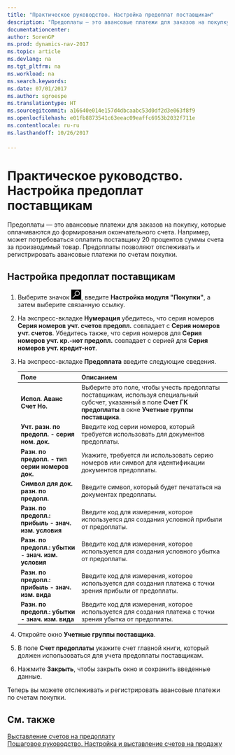 ```yaml
---
title: "Практическое руководство. Настройка предоплат поставщикам"
description: "Предоплаты — это авансовые платежи для заказов на покупку, которые оплачиваются до формирования окончательного счета. Например, может потребоваться оплатить поставщику 20 процентов суммы счета за производимый товар. Предоплаты позволяют отслеживать и регистрировать авансовые платежи по счетам покупки."
documentationcenter: 
author: SorenGP
ms.prod: dynamics-nav-2017
ms.topic: article
ms.devlang: na
ms.tgt_pltfrm: na
ms.workload: na
ms.search.keywords: 
ms.date: 07/01/2017
ms.author: sgroespe
ms.translationtype: HT
ms.sourcegitcommit: a16640e014e157d4dbcaabc53d0df2d3e063f8f9
ms.openlocfilehash: e01fb8873541c63eeac09eaffc6953b2032f711e
ms.contentlocale: ru-ru
ms.lasthandoff: 10/26/2017

---
```

# <a name="how-to-set-up-vendor-prepayments"></a>Практическое руководство. Настройка предоплат поставщикам
Предоплаты — это авансовые платежи для заказов на покупку, которые оплачиваются до формирования окончательного счета. Например, может потребоваться оплатить поставщику 20 процентов суммы счета за производимый товар. Предоплаты позволяют отслеживать и регистрировать авансовые платежи по счетам покупки.  

## <a name="to-set-up-vendor-prepayments"></a>Настройка предоплат поставщикам  

1.  Выберите значок ![Поиск страницы или отчета](../../media/ui-search/search_small.png "Значок поиска страницы или отчета"), введите **Настройка модуля "Покупки"**, а затем выберите связанную ссылку.  
2.  На экспресс-вкладке **Нумерация** убедитесь, что серия номеров **Серия номеров учт. счетов предопл.** совпадает с **Серия номеров учт. счетов**. Убедитесь также, что серия номеров для **Серия номеров учт. кр.-нот предопл.** совпадает с серией для **Серия номеров учт. кредит-нот**.  
3.  На экспресс-вкладке **Предоплата** введите следующие сведения.  

    |Поле|Описанием|  
    |---------------------------------|---------------------------------------|  
    |**Испол. Аванс Счет Но.**|Выберите это поле, чтобы учесть предоплаты поставщикам, используя специальный субсчет, указанный в поле **Счет ГК предоплаты** в окне **Учетные группы поставщика**.|  
    |**Учт. разн. по предопл. - серия ном. док.**|Введите код серии номеров, который требуется использовать для документов предоплаты.|  
    |**Разн. по предопл. - тип серии номеров док.**|Укажите, требуется ли использовать серию номеров или символ для идентификации документов предоплаты.|  
    |**Символ для док. разн. по предопл.**|Введите символ, который будет печататься на документах предоплаты.|  
    |**Разн. по предопл.: прибыль - знач. изм. условия**|Введите код для измерения, которое используется для создания условной прибыли от предоплаты.|  
    |**Разн. по предопл.: убытки - знач. изм. условия**|Введите код для измерения, которое используется для создания условного убытка от предоплаты.|  
    |**Разн. по предопл.: прибыль - знач. изм. вида**|Введите код для измерения, которое используется для создания платежа с точки зрения прибыли от предоплаты.|  
    |**Разн. по предопл.: убытки - знач. изм. вида**|Введите код для измерения, которое используется для создания платежа с точки зрения убытка от предоплаты.|  

4.  Откройте окно **Учетные группы поставщика**.  
5.  В поле **Счет предоплаты** укажите счет главной книги, который должен использоваться для учета предоплаты поставщикам.  
6.  Нажмите **Закрыть**, чтобы закрыть окно и сохранить введенные данные.  

Теперь вы можете отслеживать и регистрировать авансовые платежи по счетам покупки.  

## <a name="see-also"></a>См. также
[Выставление счетов на предоплату](../../finance-invoice-prepayments.md)    
[Пошаговое руководство. Настройка и выставление счетов на продажу](../../walkthrough-setting-up-and-invoicing-sales-prepayments.md)   

